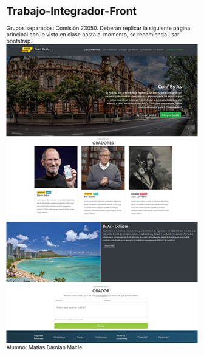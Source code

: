 # Trabajo-Integrador-Front
Grupos separados: Comisión 23050.
Deberán replicar la siguiente página principal con lo visto en clase hasta el momento, se recomienda usar bootstrap.
![replica](/final_front_2021.jpg)
Alumno: Matias Damian Maciel
